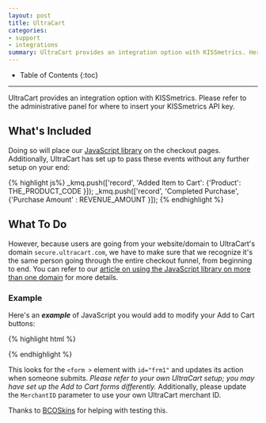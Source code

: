 ```yaml
---
layout: post
title: UltraCart
categories:
- support
- integrations
summary: UltraCart provides an integration option with KISSmetrics. Here's what you need to know.
---
```

* Table of Contents
{:toc}
* * *

UltraCart provides an integration option with KISSmetrics. Please refer to the administrative panel for where to insert your KISSmetrics API key.

## What's Included

Doing so will place our [JavaScript library][js] on the checkout pages. Additionally, UltraCart has set up to pass these events without any further setup on your end:

{% highlight js%}
_kmq.push(['record', 'Added Item to Cart': {'Product': THE_PRODUCT_CODE  }]);
_kmq.push(['record', 'Completed Purchase', {'Purchase Amount' : REVENUE_AMOUNT }]);
{% endhighlight %}

## What To Do

However, because users are going from your website/domain to UltraCart's domain `secure.ultracart.com`, we have to make sure that we recognize it's the same person going through the entire checkout funnel, from beginning to end. You can refer to our [article on using the JavaScript library on more than one domain][domains] for more details.

### Example

Here's an ***example*** of JavaScript you would add to modify your Add to Cart buttons:

{% highlight html %}
<script type="text/javascript">
// This block would go below the main JavaScript code we provide in kissmetrics.com/settings

_kmq.push(function()
  { document.getElementById("frm1").action = 'http://secure.ultracart.com/cgi-bin/UCEditor?MerchantID=foo&kmi=' + encodeURIComponent(KM.i());
  } );
</script>
{% endhighlight %}

This looks for the `<form >` element with `id="frm1"` and updates its action when someone submits. *Please refer to your own UltraCart setup; you may have set up the Add to Cart forms differently.* Additionally, please update the `MerchantID` parameter to use your own UltraCart merchant ID.

Thanks to [BCOSkins][bco] for helping with testing this.

[js]: /apis/javascript
[domains]: /apis/javascript/tracking-multiple-domains
[bco]: http://www.bcoskins.com

[live]: http://support.kissmetrics.com/tools/live

